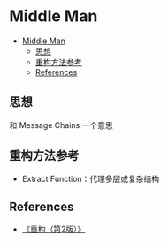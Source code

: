 # Middle Man


<!-- TOC -->

- [Middle Man](#middle-man)
    - [思想](#思想)
    - [重构方法参考](#重构方法参考)
    - [References](#references)

<!-- /TOC -->


## 思想
和 Message Chains 一个意思


## 重构方法参考
* Extract Function：代理多层或复杂结构


## References
* [《重构（第2版）》](https://book.douban.com/subject/33400354/)
